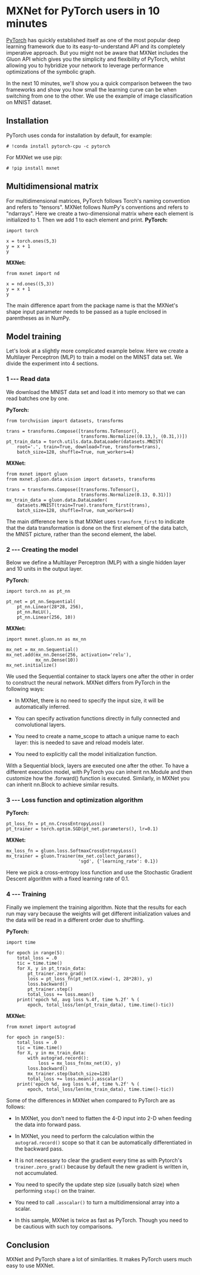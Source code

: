 # MXNet for PyTorch users in 10 minutes

[PyTorch](https://pytorch.org/) has quickly established itself as one of the
most popular deep learning framework due to its easy-to-understand API and its
completely imperative approach. But you might not be aware that MXNet includes
the Gluon API which gives you the simplicity and flexibility of PyTorch, whilst
allowing you to hybridize your network to leverage performance optimizations of
the symbolic graph.

In the next 10 minutes, we'll show you a quick comparison between the two
frameworks and show you how small the learning curve can be when switching from
one to the other. We use the example of image classification on MNIST dataset.

## Installation

PyTorch uses conda for installation by default, for example:

```{.python .input}
# !conda install pytorch-cpu -c pytorch
```

For MXNet we use pip:

```{.python .input}
# !pip install mxnet
```

## Multidimensional matrix

For multidimensional matrices, PyTorch follows
Torch's naming convention and
refers to "tensors". MXNet follows NumPy's
conventions and refers to
"ndarrays". Here we create a two-dimensional matrix
where each element is
initialized to 1. Then we add 1 to each element and print.
**PyTorch:**

```{.python .input}
import torch

x = torch.ones(5,3)
y = x + 1
y
```

**MXNet:**

```{.python .input}
from mxnet import nd

x = nd.ones((5,3))
y = x + 1
y
```

The main difference apart from the package name is that the MXNet's shape input
parameter needs to be passed as a tuple enclosed in parentheses as in NumPy.

## Model training

Let's look at a slightly more complicated example below. Here we create a
Multilayer Perceptron (MLP) to train a model on the MINST data set. We divide
the experiment into 4 sections.

### 1 --- Read data

We download the MNIST data set and load it into memory so that we can read
batches one by one.

**PyTorch:**

```{.python .input}
from torchvision import datasets, transforms

trans = transforms.Compose([transforms.ToTensor(),
                            transforms.Normalize((0.13,), (0.31,))])
pt_train_data = torch.utils.data.DataLoader(datasets.MNIST(
    root='.', train=True, download=True, transform=trans),
    batch_size=128, shuffle=True, num_workers=4)
```

**MXNet:**

```{.python .input}
from mxnet import gluon
from mxnet.gluon.data.vision import datasets, transforms

trans = transforms.Compose([transforms.ToTensor(),
                            transforms.Normalize(0.13, 0.31)])
mx_train_data = gluon.data.DataLoader(
    datasets.MNIST(train=True).transform_first(trans),
    batch_size=128, shuffle=True, num_workers=4)
```

The main difference here is that MXNet uses `transform_first` to indicate that
the data transformation is done on the first element of the data batch, the
MNIST picture, rather than the second element, the label.

### 2 --- Creating the model

Below we define a Multilayer Perceptron (MLP) with a single hidden layer
and 10 units in the output layer.

**PyTorch:**

```{.python .input}
import torch.nn as pt_nn

pt_net = pt_nn.Sequential(
    pt_nn.Linear(28*28, 256),
    pt_nn.ReLU(),
    pt_nn.Linear(256, 10))
```

**MXNet:**

```{.python .input}
import mxnet.gluon.nn as mx_nn

mx_net = mx_nn.Sequential()
mx_net.add(mx_nn.Dense(256, activation='relu'),
           mx_nn.Dense(10))
mx_net.initialize()
```

We used the Sequential container to stack layers one after the other in order to
construct the neural network. MXNet differs from PyTorch in the following ways:

* In MXNet, there is no need to specify the input size, it will be automatically
inferred.

* You can specify activation functions directly in fully connected
and convolutional layers.

* You need to create a name_scope to attach a unique
name to each layer: this is needed to save and reload models later.

* You need to explicitly call the model initialization function.

With a Sequential block, layers are executed one after the other. To have a
different execution model, with PyTorch you can inherit nn.Module and then
customize how the .forward() function is executed. Similarly, in MXNet you can
inherit nn.Block to achieve similar results.

### 3 --- Loss function and optimization algorithm

**PyTorch:**

```{.python .input}
pt_loss_fn = pt_nn.CrossEntropyLoss()
pt_trainer = torch.optim.SGD(pt_net.parameters(), lr=0.1)
```

**MXNet:**

```{.python .input}
mx_loss_fn = gluon.loss.SoftmaxCrossEntropyLoss()
mx_trainer = gluon.Trainer(mx_net.collect_params(),
                           'sgd', {'learning_rate': 0.1})
```

Here we pick a cross-entropy loss function and use the Stochastic Gradient
Descent algorithm with a fixed learning rate of 0.1.

### 4 --- Training

Finally we implement the training algorithm. Note that the results for each run
may vary because the weights will get different initialization values and the
data will be read in a different order due to shuffling.

**PyTorch:**

```{.python .input}
import time

for epoch in range(5):
    total_loss = .0
    tic = time.time()
    for X, y in pt_train_data:
        pt_trainer.zero_grad()
        loss = pt_loss_fn(pt_net(X.view(-1, 28*28)), y)
        loss.backward()
        pt_trainer.step()
        total_loss += loss.mean()
    print('epoch %d, avg loss %.4f, time %.2f' % (
        epoch, total_loss/len(pt_train_data), time.time()-tic))
```

**MXNet:**

```{.python .input}
from mxnet import autograd

for epoch in range(5):
    total_loss = .0
    tic = time.time()
    for X, y in mx_train_data:
        with autograd.record():
            loss = mx_loss_fn(mx_net(X), y)
        loss.backward()
        mx_trainer.step(batch_size=128)
        total_loss += loss.mean().asscalar()
    print('epoch %d, avg loss %.4f, time %.2f' % (
        epoch, total_loss/len(mx_train_data), time.time()-tic))
```

Some of the differences in MXNet when compared to PyTorch are as follows:

* In MXNet, you don't need to flatten the 4-D input into 2-D when feeding the
data into forward pass.

* In MXNet, you need to perform the calculation within the `autograd.record()`
scope so that it can be automatically differentiated in the backward pass.

* It is not necessary to clear the gradient every time as with Pytorch's
`trainer.zero_grad()` because by default the new gradient is written in, not
accumulated.

* You need to specify the update step size (usually batch size) when performing
`step()` on the trainer.

* You need to call `.asscalar()` to turn a multidimensional array into a scalar.

* In this sample, MXNet is twice as fast as PyTorch. Though you need to be
cautious with such toy comparisons.

## Conclusion

MXNet and PyTorch share a lot of similarities. It makes PyTorch users much easy
to use MXNet.
